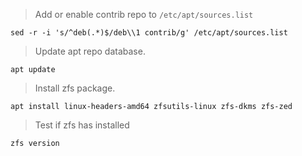 > Add or enable contrib repo to `/etc/apt/sources.list`

```shell
sed -r -i 's/^deb(.*)$/deb\\1 contrib/g' /etc/apt/sources.list
```

> Update apt repo database.

```shell
apt update
```

> Install zfs package.

```shell
apt install linux-headers-amd64 zfsutils-linux zfs-dkms zfs-zed
```

> Test if zfs has installed

```shell
zfs version
```
